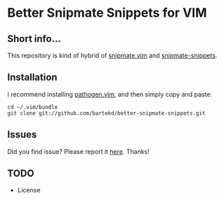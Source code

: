 Better Snipmate Snippets for VIM
========================

Short info...
-------------

This repository is kind of hybrid of [snipmate.vim](https://github.com/msanders/snipmate.vim) and [snipmate-snippets](https://github.com/scrooloose/snipmate-snippets).

Installation
------------

I recommend installing [pathogen.vim](https://github.com/tpope/vim-pathogen), and
then simply copy and paste:

    cd ~/.vim/bundle
    git clone git://github.com/bartekd/better-snipmate-snippets.git

Issues
------

Did you find issue?
Please report it [here](https://github.com/bartekd/better-snipmate-snippets/issues).
Thanks!

TODO
----
* License
